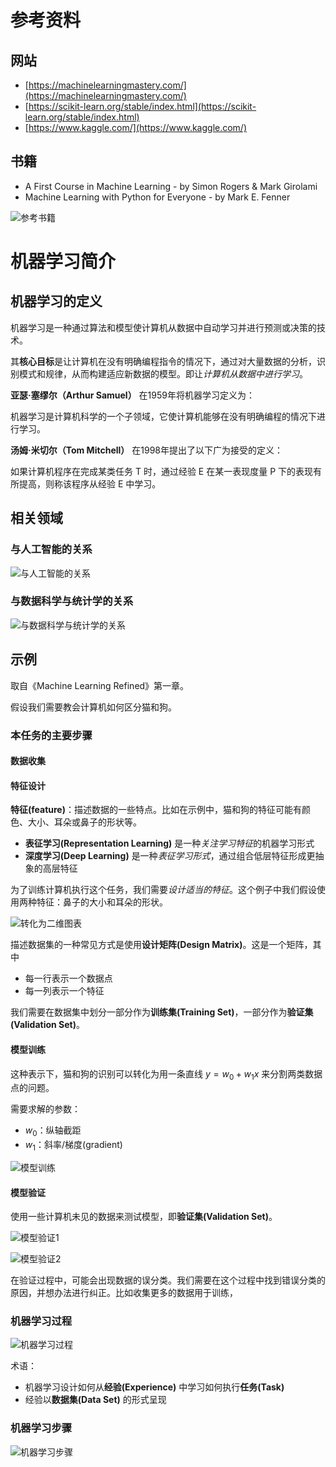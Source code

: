 # 参考资料

## 网站

- [https://machinelearningmastery.com/](https://machinelearningmastery.com/)
- [https://scikit-learn.org/stable/index.html](https://scikit-learn.org/stable/index.html)
- [https://www.kaggle.com/](https://www.kaggle.com/)

## 书籍

- A First Course in Machine Learning - by Simon Rogers & Mark Girolami
- Machine Learning with Python for Everyone - by Mark E. Fenner

![参考书籍](assets/机器学习简介-参考书籍.png)

# 机器学习简介

## 机器学习的定义

机器学习是一种通过算法和模型使计算机从数据中自动学习并进行预测或决策的技术。

其**核心目标**是让计算机在没有明确编程指令的情况下，通过对大量数据的分析，识别模式和规律，从而构建适应新数据的模型。即让*计算机从数据中进行学习*。

**亚瑟·塞缪尔（Arthur Samuel）** 在1959年将机器学习定义为：

机器学习是计算机科学的一个子领域，它使计算机能够在没有明确编程的情况下进行学习。

**汤姆·米切尔（Tom Mitchell）** 在1998年提出了以下广为接受的定义：

如果计算机程序在完成某类任务 T 时，通过经验 E 在某一表现度量 P 下的表现有所提高，则称该程序从经验 E 中学习。

## 相关领域

### 与人工智能的关系

![与人工智能的关系](assets/机器学习简介-与人工智能的关系.png)

### 与数据科学与统计学的关系

![与数据科学与统计学的关系](assets/机器学习简介-与数据科学与统计学的关系.png)

## 示例

取自《Machine Learning Refined》第一章。

假设我们需要教会计算机如何区分猫和狗。

### 本任务的主要步骤

#### 数据收集

#### 特征设计

**特征(feature)**：描述数据的一些特点。比如在示例中，猫和狗的特征可能有颜色、大小、耳朵或鼻子的形状等。

- **表征学习(Representation Learning)** 是一种*关注学习特征*的机器学习形式
- **深度学习(Deep Learning)** 是一种*表征学习形式*，通过组合低层特征形成更抽象的高层特征

为了训练计算机执行这个任务，我们需要*设计适当的特征*。这个例子中我们假设使用两种特征：鼻子的大小和耳朵的形状。

![转化为二维图表](assets/机器学习简介-转化为二维图表.png)

描述数据集的一种常见方式是使用**设计矩阵(Design Matrix)**。这是一个矩阵，其中

- 每一行表示一个数据点
- 每一列表示一个特征

我们需要在数据集中划分一部分作为**训练集(Training Set)**，一部分作为**验证集(Validation Set)**。

#### 模型训练

这种表示下，猫和狗的识别可以转化为用一条直线 $y = w_0 + w_1 x$ 来分割两类数据点的问题。

需要求解的参数：

- $w_0$：纵轴截距
- $w_1$：斜率/梯度(gradient)

![模型训练](assets/机器学习简介-模型训练.png)

#### 模型验证

使用一些计算机未见的数据来测试模型，即**验证集(Validation Set)**。

![模型验证1](assets/机器学习简介-模型验证1.png)

![模型验证2](assets/机器学习简介-模型验证2.png)

在验证过程中，可能会出现数据的误分类。我们需要在这个过程中找到错误分类的原因，并想办法进行纠正。比如收集更多的数据用于训练，

### 机器学习过程

![机器学习过程](assets/机器学习简介-机器学习过程.png)

术语：

- 机器学习设计如何从**经验(Experience)** 中学习如何执行**任务(Task)**
- 经验以**数据集(Data Set)** 的形式呈现

### 机器学习步骤

![机器学习步骤](assets/机器学习简介-机器学习步骤.png)